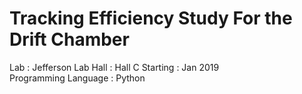 # Tracking Efficiency Study For the Drift Chamber 
 Lab                  : Jefferson Lab 
 Hall                 : Hall C 
 Starting             : Jan 2019  
 Programming Language : Python 
